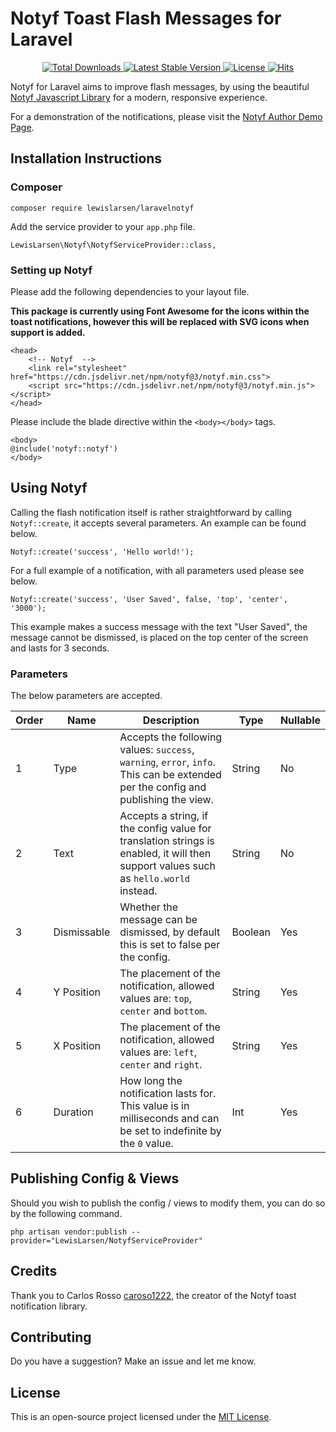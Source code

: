 # Notyf Toast Flash Messages for Laravel

<p align="center">
    <a href="https://packagist.org/packages/lewislarsen/notyf">
        <img src="https://poser.pugx.org/lewislarsen/notyf/d/total.svg" alt="Total Downloads">
    </a>
    <a href="https://packagist.org/packages/lewislarsen/notyf">
        <img src="https://poser.pugx.org/lewislarsen/notyf/v/stable.svg" alt="Latest Stable Version">
    </a>
    <a href="https://packagist.org/packages/lewislarsen/notyf">
        <img src="https://poser.pugx.org/lewislarsen/notyf/license.svg" alt="License">
    </a>
    <a href="http://hits.dwyl.com/LewisLarsen/NotyfLaravel">
        <img src="http://hits.dwyl.com/LewisLarsen/NotyfLaravel.svg" alt="Hits">
    </a>
</p>

Notyf for Laravel aims to improve flash messages, by using the beautiful [Notyf Javascript Library](https://github.com/caroso1222/notyf) for a modern, responsive experience. 

For a demonstration of the notifications, please visit the [Notyf Author Demo Page](https://carlosroso.com/notyf).

## Installation Instructions
### Composer
```
composer require lewislarsen/laravelnotyf
```

Add the service provider to your `app.php` file.
```
LewisLarsen\Notyf\NotyfServiceProvider::class,
```

### Setting up Notyf
Please add the following dependencies to your layout file.

**This package is currently using Font Awesome for the icons within the toast notifications, however this will be replaced with SVG icons when support is added.**

```
<head>
    <!-- Notyf  -->
    <link rel="stylesheet" href="https://cdn.jsdelivr.net/npm/notyf@3/notyf.min.css">
    <script src="https://cdn.jsdelivr.net/npm/notyf@3/notyf.min.js"></script>
</head>
```

Please include the blade directive within the `<body></body>` tags.
```
<body>
@include('notyf::notyf')
</body>
```

## Using Notyf
Calling the flash notification itself is rather straightforward by calling `Notyf::create`, it accepts several parameters. An example can be found below.

```
Notyf::create('success', 'Hello world!');
```

For a full example of a notification, with all parameters used please see below.
```
Notyf::create('success', 'User Saved', false, 'top', 'center', '3000');
```

This example makes a success message with the text "User Saved", the message cannot be dismissed, is placed on the top center of the screen and lasts for 3 seconds.

### Parameters
The below parameters are accepted.

| Order | Name        | Description                                                                                                                          | Type    | Nullable |
|-------|-------------|--------------------------------------------------------------------------------------------------------------------------------------|---------|----------|
| 1     | Type        | Accepts the following values: `success`, `warning`, `error`, `info`. This can be extended per the config and publishing the view.            | String  | No       |
| 2     | Text        | Accepts a string, if the config value for translation strings is enabled, it will then support values such as `hello.world` instead. | String  | No       |
| 3     | Dismissable | Whether the message can be dismissed, by default this is set to false per the config.                                                | Boolean | Yes      |                                               | String  | Yes      |
| 4     | Y Position  | The placement of the notification, allowed values are: `top`, `center` and `bottom`. | String  | Yes      |
| 5     | X Position  | The placement of the notification, allowed values are: `left`, `center` and `right`. | String  | Yes      |
| 6     | Duration    | How long the notification lasts for. This value is in milliseconds and can be set to indefinite by the `0` value.                    | Int     | Yes      |

## Publishing Config & Views
Should you wish to publish the config / views to modify them, you can do so by the following command.
```
php artisan vendor:publish --provider="LewisLarsen/NotyfServiceProvider"
```

## Credits
Thank you to Carlos Rosso [caroso1222](https://github.com/caroso1222/notyf), the creator of the Notyf toast notification library. 

## Contributing
Do you have a suggestion? Make an issue and let me know. 

## License
This is an open-source project licensed under the [MIT License](https://github.com/LewisLarsen/LaravelNotyf/blob/master/LICENSE).

